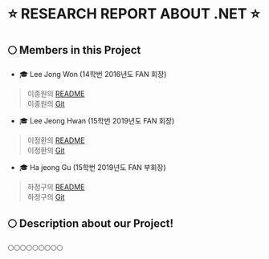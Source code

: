 ⭐️    RESEARCH REPORT ABOUT .NET   ⭐️
===

🌕 Members in this Project 
---

- 🎓 Lee Jong Won (14학번 2016년도 FAN 회장)
>이종원의 [README](./14JongChu/jongchu.md)<br>
>이종원의 [Git](./https://github.com/jongwuner)

- 🎓 Lee Jeong Hwan (15학번 2019년도 FAN 회장)
>이정환의 [README](./15JeongHwan/15JeongHwan.md)<br>
>이정환의 [Git](./https://github.com/winterlood)

- 🎓 Ha jeong Gu (15학번 2019년도 FAN 부회장)
>하정구의 [README](./15JeongGu/jeonggu.md)<br>
>하정구의 [Git](./https://github.com/hjg0629)


🌕 Description about our Project!
---
🌕🌕🌕🌕🌕🌕🌕🌕🌕

